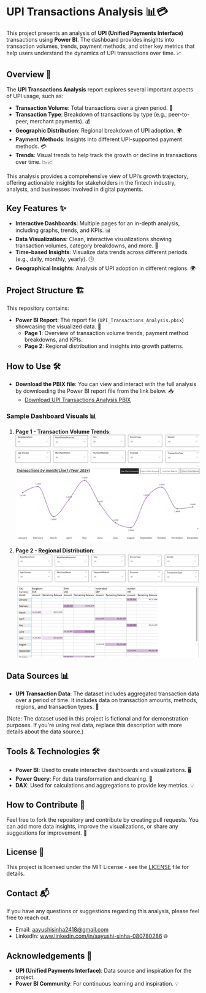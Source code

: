 # UPI Transactions Analysis 📊💳

This project presents an analysis of **UPI (Unified Payments Interface)** transactions using **Power BI**. The dashboard provides insights into transaction volumes, trends, payment methods, and other key metrics that help users understand the dynamics of UPI transactions over time. 📈

## Overview 📝
The **UPI Transactions Analysis** report explores several important aspects of UPI usage, such as:
- **Transaction Volume**: Total transactions over a given period. 📅
- **Transaction Type**: Breakdown of transactions by type (e.g., peer-to-peer, merchant payments). 💰
- **Geographic Distribution**: Regional breakdown of UPI adoption. 🌍
- **Payment Methods**: Insights into different UPI-supported payment methods. 💳
- **Trends**: Visual trends to help track the growth or decline in transactions over time. 📉📈

This analysis provides a comprehensive view of UPI’s growth trajectory, offering actionable insights for stakeholders in the fintech industry, analysts, and businesses involved in digital payments.

## Key Features ✨
- **Interactive Dashboards**: Multiple pages for an in-depth analysis, including graphs, trends, and KPIs. 📊
- **Data Visualizations**: Clean, interactive visualizations showing transaction volumes, category breakdowns, and more. 🎨
- **Time-based Insights**: Visualize data trends across different periods (e.g., daily, monthly, yearly). 🕒
- **Geographical Insights**: Analysis of UPI adoption in different regions. 🌍

## Project Structure 🏗️
This repository contains:
- **Power BI Report**: The report file (`UPI_Transactions_Analysis.pbix`) showcasing the visualized data. 📂
  - **Page 1**: Overview of transaction volume trends, payment method breakdowns, and KPIs.
  - **Page 2**: Regional distribution and insights into growth patterns.

## How to Use 🛠️
- **Download the PBIX file**: You can view and interact with the full analysis by downloading the Power BI report file from the link below. 📥
  - [Download UPI Transactions Analysis PBIX](UPI_Transactions_Analysis.pbix)

### Sample Dashboard Visuals 📊

1. **Page 1 - Transaction Volume Trends**:  
   ![Page 1](https://github.com/mercydeez/UPI_Dashboard_PowerBI/blob/main/Page1.png)

2. **Page 2 - Regional Distribution**:  
   ![Page 2](https://github.com/mercydeez/UPI_Dashboard_PowerBI/blob/main/Page2.png)

## Data Sources 📊
- **UPI Transaction Data**: The dataset includes aggregated transaction data over a period of time. It includes data on transaction amounts, methods, regions, and transaction types. 🔢

(Note: The dataset used in this project is fictional and for demonstration purposes. If you're using real data, replace this description with more details about the data source.)

## Tools & Technologies 🛠️
- **Power BI**: Used to create interactive dashboards and visualizations. 🖥️
- **Power Query**: For data transformation and cleaning. 🔄
- **DAX**: Used for calculations and aggregations to provide key metrics. 💡

## How to Contribute 🤝
Feel free to fork the repository and contribute by creating pull requests. You can add more data insights, improve the visualizations, or share any suggestions for improvement. 📝

## License 📜
This project is licensed under the MIT License - see the [LICENSE](LICENSE) file for details.

## Contact 📬
If you have any questions or suggestions regarding this analysis, please feel free to reach out.

- Email: aayushisinha2418@gmail.com
- LinkedIn: www.linkedin.com/in/aayushi-sinha-080780286
 🌐

## Acknowledgements 🙏
- **UPI (Unified Payments Interface)**: Data source and inspiration for the project.
- **Power BI Community**: For continuous learning and inspiration. 💡
